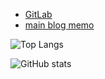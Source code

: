 *   [GitLab](https://gitlab.com/umaumax)
*   [main blog memo](https://gitlab.com/umaumax/memo/-/wikis/home)

![Top Langs](https://github-readme-stats.vercel.app/api/top-langs/?username=umaumax&hide=html)

![GitHub stats](https://github-readme-stats.vercel.app/api?username=umaumax&show_icons=true&count_private=true&line_height=32)
